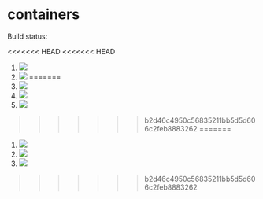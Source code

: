 # containers

Build status:

<<<<<<< HEAD
<<<<<<< HEAD
1. [![](https://github.com/mjotsuka/conts/workflows/tests-fibonacci/badge.svg)](https://github.com/mjotsuka/conts/actions?query=workflow%3Atests-fibonacci)
1. [![](https://github.com/mjotsuka/conts/workflows/tests-range/badge.svg)](https://github.com/mjotsuka/conts/actions?query=workflow%3Atests-range)
=======
1. [![](https://github.com/mjotsuka/conts/workflows/tests-fibonacci/badge.svg)](https://github.com/mjotsuka/conts/actions?query=workflow%3Atests-fibonacci)
1. [![](https://github.com/mjotsuka/conts/workflows/tests-range/badge.svg)](https://github.com/mjotsuka/conts/actions?query=workflow%3Atests-range)
1. [![](https://github.com/mjotsuka/conts/workflows/tests-unicode/badge.svg)](https://github.com/mjotsuka/conts/actions?query=workflow%3Atests-unicode)
>>>>>>> b2d46c4950c56835211bb5d5d606c2feb8883262
=======
1. [![](https://github.com/mikeizbicki/containers/workflows/tests-fibonacci/badge.svg)](https://github.com/mikeizbicki/containers/actions?query=workflow%3Atests-fibonacci)
1. [![](https://github.com/mikeizbicki/containers/workflows/tests-range/badge.svg)](https://github.com/mikeizbicki/containers/actions?query=workflow%3Atests-range)
1. [![](https://github.com/mikeizbicki/containers/workflows/tests-unicode/badge.svg)](https://github.com/mikeizbicki/containers/actions?query=workflow%3Atests-unicode)
>>>>>>> b2d46c4950c56835211bb5d5d606c2feb8883262
